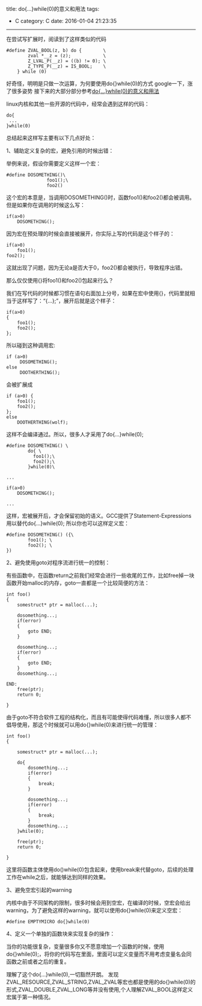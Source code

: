 title: do{...}while(0)的意义和用法
tags:
  - C
category: C
date: 2016-01-04 21:23:35

---
在尝试写扩展时，阅读到了这样类似的代码
```
#define ZVAL_BOOL(z, b) do {		\
		zval *__z = (z);			\
		Z_LVAL_P(__z) = ((b) != 0);	\
		Z_TYPE_P(__z) = IS_BOOL;	\
	} while (0)
```
好奇怪，明明是只做一次运算，为何要使用do{}while(0)的方式
google一下，涨了很多姿势
接下来的大部分部分参考[do{...}while(0)的意义和用法](http://www.spongeliu.com/415.html)

linux内核和其他一些开源的代码中，经常会遇到这样的代码：
```
do{
 ...
}while(0)
```
总结起来这样写主要有以下几点好处：

1、辅助定义复杂的宏，避免引用的时候出错：

举例来说，假设你需要定义这样一个宏：
```
#define DOSOMETHING()\
               foo1();\
               foo2()
```
这个宏的本意是，当调用DOSOMETHING()时，函数foo1()和foo2()都会被调用。但是如果你在调用的时候这么写：
```
if(a>0)
    DOSOMETHING();
```
因为宏在预处理的时候会直接被展开，你实际上写的代码是这个样子的：
```
if(a>0)
    foo1();
foo2();
```
这就出现了问题，因为无论a是否大于0，foo2()都会被执行，导致程序出错。

那么仅仅使用{}将foo1()和foo2()包起来行么？

我们在写代码的时候都习惯在语句右面加上分号，如果在宏中使用{}，代码里就相当于这样写了：“{...};”，展开后就是这个样子：
```
if(a>0)
{
    foo1();
    foo2();
};
```
所以碰到这种调用宏:
```
if (a>0)
     DOSOMETHING();
else
     DOOTHERTHING();
```
会被扩展成
```
if (a>0) {
    foo1();
    foo2();
};
else
    DOOTHERTHING(wolf);
```
这样不会编译通过。所以，很多人才采用了do{...}while(0);

```
#define DOSOMETHING() \
        do{ \
          foo1();\
          foo2();\
        }while(0)\
    
...
 
if(a>0)
    DOSOMETHING();
 
...
```

这样，宏被展开后，才会保留初始的语义。GCC提供了Statement-Expressions用以替代do{...}while(0); 所以你也可以这样定义宏：

```
#define DOSOMETHING() ({\
        foo1(); \
        foo2(); \
})
```

2、避免使用goto对程序流进行统一的控制：

有些函数中，在函数return之前我们经常会进行一些收尾的工作，比如free掉一块函数开始malloc的内存，goto一直都是一个比较简便的方法：

```
int foo()
{
    somestruct* ptr = malloc(...);
 
    dosomething...;
    if(error)
    {
        goto END;
    }
 
    dosomething...;
    if(error)
    {
        goto END;
    }
    dosomething...;
 
END:
    free(ptr);
    return 0;
 
}
```

由于goto不符合软件工程的结构化，而且有可能使得代码难懂，所以很多人都不倡导使用，那这个时候就可以用do{}while(0)来进行统一的管理：

```
int foo()
{
 
    somestruct* ptr = malloc(...);
 
    do{
        dosomething...;
        if(error)
        {
            break;
        }
 
        dosomething...;
        if(error)
        {
            break;
        }
        dosomething...;
    }while(0);
 
    free(ptr);
    return 0;
 
}
```

这里将函数主体使用do()while(0)包含起来，使用break来代替goto，后续的处理工作在while之后，就能够达到同样的效果。


3、避免空宏引起的warning

内核中由于不同架构的限制，很多时候会用到空宏，在编译的时候，空宏会给出warning，为了避免这样的warning，就可以使用do{}while(0)来定义空宏：

```
#define EMPTYMICRO do{}while(0)
```

4、定义一个单独的函数块来实现复杂的操作：

当你的功能很复杂，变量很多你又不愿意增加一个函数的时候，使用do{}while(0);，将你的代码写在里面，里面可以定义变量而不用考虑变量名会同函数之前或者之后的重复。

理解了这个do{...}while(0),一切豁然开朗。
发现ZVAL_RESOURCE,ZVAL_STRING,ZVAL_ZVAL等宏也都是使用的do{}while(0)的形式,ZVAL_DOUBLE,ZVAL_LONG等并没有使用,个人理解ZVAL_BOOL这样定义宏属于第一种情况。